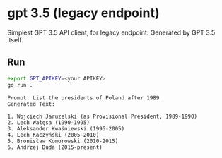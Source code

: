 # gpt 3.5 (legacy endpoint)

Simplest GPT 3.5 API client, for legacy endpoint. Generated by GPT 3.5 itself.

## Run

```sh
export GPT_APIKEY=<your APIKEY>
go run .
```

```
Prompt: List the presidents of Poland after 1989
Generated Text:

1. Wojciech Jaruzelski (as Provisional President, 1989-1990)
2. Lech Wałęsa (1990-1995)
3. Aleksander Kwaśniewski (1995-2005)
4. Lech Kaczyński (2005-2010)
5. Bronisław Komorowski (2010-2015)
6. Andrzej Duda (2015-present)
```